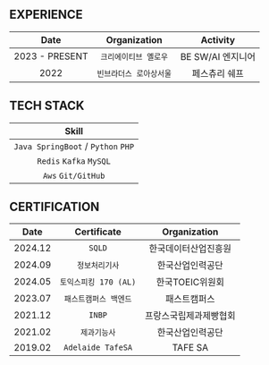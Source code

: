 ## EXPERIENCE

|Date|Organization|Activity|
|:---:|:---:|:---:|
|2023 - PRESENT|`크리에이티브 옐로우`|BE SW/AI 엔지니어|
|2022|`빈브라더스 로아상서울`|페스츄리 쉐프|

## TECH STACK
|Skill|
|:---:|
|`Java SpringBoot` / `Python` `PHP`|
|`Redis` `Kafka` `MySQL`|
|`Aws` `Git/GitHub`|

## CERTIFICATION
|Date|Certificate|Organization|
|:---:|:---:|:---:|
|2024.12|`SQLD`|한국데이터산업진흥원|
|2024.09|`정보처리기사`|한국산업인력공단|
|2024.05|`토익스피킹 170 (AL)`|한국TOEIC위원회|
|2023.07|`패스트캠퍼스 백엔드`|패스트캠퍼스|
|2021.12|`INBP`|프랑스국립제과제빵협회|
|2021.02|`제과기능사`|한국산업인력공단|
|2019.02|`Adelaide TafeSA`|TAFE SA|
